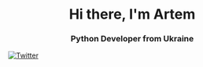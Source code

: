 <div id="header" align="center">

<h1>Hi there, I'm Artem</h1>
<h3>Python Developer from Ukraine</h3>
</div>

<a href="https://x.com/rozghrom">
<img scr="https://img.shields.io/badge/LinkedIn-black?style=for-the-badge&logo=Twitter&logoColor=DimGrey" alt="Twitter"/>
</a>
<!--
**rozghrom/rozghrom** is a ✨ _special_ ✨ repository because its `README.md` (this file) appears on your GitHub profile.

Here are some ideas to get you started:

- 🔭 I’m currently working on ...
- 🌱 I’m currently learning ...
- 👯 I’m looking to collaborate on ...
- 🤔 I’m looking for help with ...
- 💬 Ask me about ...
- 📫 How to reach me: ...
- 😄 Pronouns: ...
- ⚡ Fun fact: ...
-->
